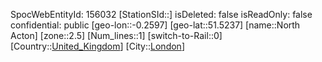 ﻿---
location: [51.5237,-0.2597]
type: Station
tags:
- geo/Station
- Europe/United_Kingdom/London

---
SpocWebEntityId: 156032
[StationSId::]
isDeleted: false
isReadOnly: false
confidential: public
[geo-lon::-0.2597]
[geo-lat::51.5237]
[name::North Acton]
[zone::2.5]
[Num_lines::1]
[switch-to-Rail::0]
[Country::[United_Kingdom](geo/Continent/Europe/United_Kingdom.md)]
[City::[London](geo/Continent/Europe/United_Kingdom/London.md)]


